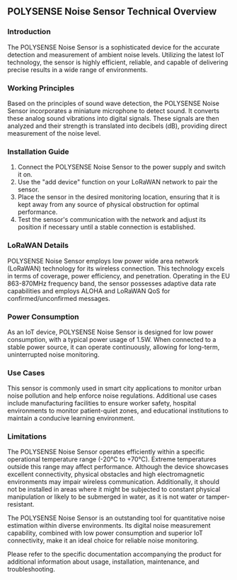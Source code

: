 ## POLYSENSE Noise Sensor Technical Overview

### Introduction

The POLYSENSE Noise Sensor is a sophisticated device for the accurate detection and measurement of ambient noise levels. Utilizing the latest IoT technology, the sensor is highly efficient, reliable, and capable of delivering precise results in a wide range of environments.

### Working Principles

Based on the principles of sound wave detection, the POLYSENSE Noise Sensor incorporates a miniature microphone to detect sound. It converts these analog sound vibrations into digital signals. These signals are then analyzed and their strength is translated into decibels (dB), providing direct measurement of the noise level.

### Installation Guide

1. Connect the POLYSENSE Noise Sensor to the power supply and switch it on.
2. Use the "add device" function on your LoRaWAN network to pair the sensor.
3. Place the sensor in the desired monitoring location, ensuring that it is kept away from any source of physical obstruction for optimal performance.
4. Test the sensor's communication with the network and adjust its position if necessary until a stable connection is established.

### LoRaWAN Details

POLYSENSE Noise Sensor employs low power wide area network (LoRaWAN) technology for its wireless connection. This technology excels in terms of coverage, power efficiency, and penetration. Operating in the EU 863-870MHz frequency band, the sensor possesses adaptive data rate capabilities and employs ALOHA and LoRaWAN QoS for confirmed/unconfirmed messages. 

### Power Consumption

As an IoT device, POLYSENSE Noise Sensor is designed for low power consumption, with a typical power usage of 1.5W. When connected to a stable power source, it can operate continuously, allowing for long-term, uninterrupted noise monitoring.

### Use Cases

This sensor is commonly used in smart city applications to monitor urban noise pollution and help enforce noise regulations. Additional use cases include manufacturing facilities to ensure worker safety, hospital environments to monitor patient-quiet zones, and educational institutions to maintain a conducive learning environment.

### Limitations

The POLYSENSE Noise Sensor operates efficiently within a specific operational temperature range (-20°C to +70°C). Extreme temperatures outside this range may affect performance. Although the device showcases excellent connectivity, physical obstacles and high electromagnetic environments may impair wireless communication. Additionally, it should not be installed in areas where it might be subjected to constant physical manipulation or likely to be submerged in water, as it is not water or tamper-resistant.

The POLYSENSE Noise Sensor is an outstanding tool for quantitative noise estimation within diverse environments. Its digital noise measurement capability, combined with low power consumption and superior IoT connectivity, make it an ideal choice for reliable noise monitoring. 

Please refer to the specific documentation accompanying the product for additional information about usage, installation, maintenance, and troubleshooting.